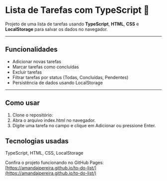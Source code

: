 # Lista de Tarefas com TypeScript 📝

Projeto de uma lista de tarefas usando **TypeScript**, **HTML**, **CSS** e **LocalStorage** para salvar os dados no navegador.

---

## Funcionalidades

- Adicionar novas tarefas  
- Marcar tarefas como concluídas  
- Excluir tarefas  
- Filtrar tarefas por status (Todas, Concluídas, Pendentes)  
- Persistência de dados usando LocalStorage  

---

## Como usar

1. Clone o repositório:  
2. Abra o arquivo index.html no navegador.
3. Digite uma tarefa no campo e clique em Adicionar ou pressione Enter.

## Tecnologias usadas
TypeScript,
HTML,
CSS,
LocalStorage




Confira o projeto funcionando no GitHub Pages:  
[https://amandajpereira.github.io/to-do-list/](https://amandajpereira.github.io/to-do-list/)
